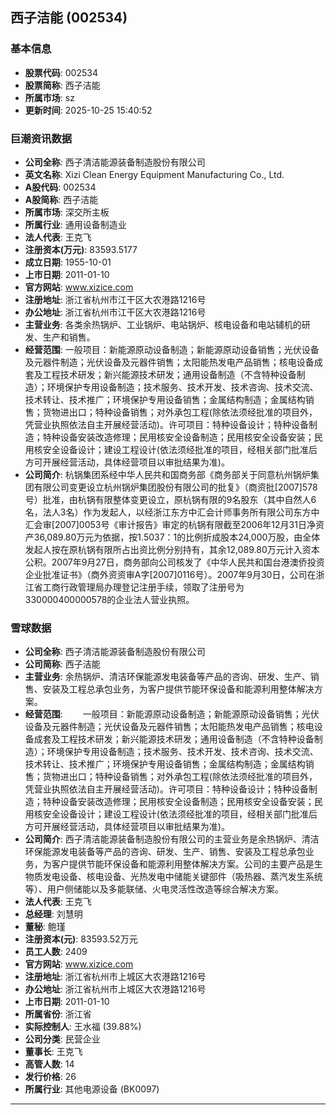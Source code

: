 ## 西子洁能 (002534)

### 基本信息

- **股票代码**: 002534
- **股票简称**: 西子洁能
- **所属市场**: sz
- **更新时间**: 2025-10-25 15:40:52

### 巨潮资讯数据

- **公司全称**: 西子清洁能源装备制造股份有限公司
- **英文名称**: Xizi Clean Energy Equipment Manufacturing Co., Ltd.
- **A股代码**: 002534
- **A股简称**: 西子洁能
- **所属市场**: 深交所主板
- **所属行业**: 通用设备制造业
- **法人代表**: 王克飞
- **注册资本(万元)**: 83593.5177
- **成立日期**: 1955-10-01
- **上市日期**: 2011-01-10
- **官方网站**: www.xizice.com
- **注册地址**: 浙江省杭州市江干区大农港路1216号
- **办公地址**: 浙江省杭州市江干区大农港路1216号
- **主营业务**: 各类余热锅炉、工业锅炉、电站锅炉、核电设备和电站辅机的研发、生产和销售。
- **经营范围**: 一般项目：新能源原动设备制造；新能源原动设备销售；光伏设备及元器件制造；光伏设备及元器件销售；太阳能热发电产品销售；核电设备成套及工程技术研发；新兴能源技术研发；通用设备制造（不含特种设备制造）；环境保护专用设备制造；技术服务、技术开发、技术咨询、技术交流、技术转让、技术推广；环境保护专用设备销售；金属结构制造；金属结构销售；货物进出口；特种设备销售；对外承包工程(除依法须经批准的项目外，凭营业执照依法自主开展经营活动)。许可项目：特种设备设计；特种设备制造；特种设备安装改造修理；民用核安全设备制造；民用核安全设备安装；民用核安全设备设计；建设工程设计(依法须经批准的项目，经相关部门批准后方可开展经营活动，具体经营项目以审批结果为准)。
- **公司简介**: 杭锅集团系经中华人民共和国商务部《商务部关于同意杭州锅炉集团有限公司变更设立杭州锅炉集团股份有限公司的批复》（商资批[2007]578号）批准，由杭锅有限整体变更设立，原杭锅有限的9名股东（其中自然人6名，法人3名）作为发起人，以经浙江东方中汇会计师事务所有限公司东方中汇会审[2007]0053号《审计报告》审定的杭锅有限截至2006年12月31日净资产36,089.80万元为依据，按1.5037：1的比例折成股本24,000万股，由全体发起人按在原杭锅有限所占出资比例分别持有，其余12,089.80万元计入资本公积。2007年9月27日，商务部向公司核发了《中华人民共和国台港澳侨投资企业批准证书》（商外资资审A字[2007]0116号）。2007年9月30日，公司在浙江省工商行政管理局办理登记注册手续，领取了注册号为330000400000578的企业法人营业执照。

### 雪球数据

- **公司全称**: 西子清洁能源装备制造股份有限公司
- **公司简称**: 西子洁能
- **主营业务**: 余热锅炉、清洁环保能源发电装备等产品的咨询、研发、生产、销售、安装及工程总承包业务，为客户提供节能环保设备和能源利用整体解决方案。
- **经营范围**: 　　一般项目：新能源原动设备制造；新能源原动设备销售；光伏设备及元器件制造；光伏设备及元器件销售；太阳能热发电产品销售；核电设备成套及工程技术研发；新兴能源技术研发；通用设备制造（不含特种设备制造）；环境保护专用设备制造；技术服务、技术开发、技术咨询、技术交流、技术转让、技术推广；环境保护专用设备销售；金属结构制造；金属结构销售；货物进出口；特种设备销售；对外承包工程(除依法须经批准的项目外，凭营业执照依法自主开展经营活动)。许可项目：特种设备设计；特种设备制造；特种设备安装改造修理；民用核安全设备制造；民用核安全设备安装；民用核安全设备设计；建设工程设计(依法须经批准的项目，经相关部门批准后方可开展经营活动，具体经营项目以审批结果为准)。
- **公司简介**: 西子清洁能源装备制造股份有限公司的主营业务是余热锅炉、清洁环保能源发电装备等产品的咨询、研发、生产、销售、安装及工程总承包业务，为客户提供节能环保设备和能源利用整体解决方案。公司的主要产品是生物质发电设备、核电设备、光热发电中储能关键部件（吸热器、蒸汽发生系统等）、用户侧储能以及多能联储、火电灵活性改造等综合解决方案。
- **法人代表**: 王克飞
- **总经理**: 刘慧明
- **董秘**: 鲍瑾
- **注册资本(元)**: 83593.52万元
- **员工人数**: 2409
- **官方网站**: www.xizice.com
- **注册地址**: 浙江省杭州市上城区大农港路1216号
- **办公地址**: 浙江省杭州市上城区大农港路1216号
- **上市日期**: 2011-01-10
- **所属省份**: 浙江省
- **实际控制人**: 王水福 (39.88%)
- **公司分类**: 民营企业
- **董事长**: 王克飞
- **高管人数**: 14
- **发行价格**: 26
- **所属行业**: 其他电源设备 (BK0097)

---
